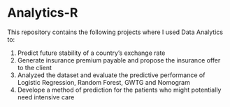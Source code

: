 # Analytics-R
This repository contains the following projects where I used Data Analytics to:
1. Predict future stability of a country’s exchange rate
2. Generate insurance premium payable and propose the insurance offer to the client
3. Analyzed the dataset and evaluate the predictive performance of Logistic Regression, Random Forest, GWTG and Nomogram
4. Develope a method of prediction for the patients who might potentially need intensive care
